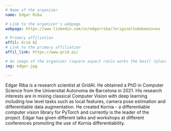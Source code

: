```yaml
---
# Name of the organizer
name: Edgar Riba

# Link to the organizer's webpage
webpage: https://www.linkedin.com/in/edgarriba/?originalSubdomain=es

# Primary affiliation
affil: Grid AI
# Link to the primary affiliation
affil_link: https://www.grid.ai/

# An image of the organizer (square aspect ratio works the best) (place in the `assets/img/organizers` directory)
img: edgar.jpg

---
```


Edgar Riba is a research scientist at GridAI. He obtained a PhD in Computer Science from the Universitat Autonoma de Barcelona in 2021. His research interests are in mixing classical Computer Vision with deep learning including low level tasks such as local features, camera pose estimation and differentiable data augmentation. He created Kornia - a differentiable computer vision library for PyTorch and currently is the leader of the project. Edgar has given different talks and workshops at different conferences promoting the use of Kornia differentiability.

